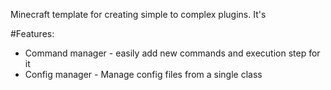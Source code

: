 Minecraft template for creating simple to complex plugins. It's 

#Features:
- Command manager - easily add new commands and execution step for it
- Config manager - Manage config files from a single class
